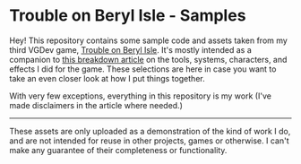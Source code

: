 # Trouble on Beryl Isle - Samples
Hey! This repository contains some sample code and assets taken from my third VGDev game, [Trouble on Beryl Isle](http://sflanagan33.github.io/#trouble-on-beryl-isle). It's mostly intended as a companion to [this breakdown article](http://sflanagan33.github.io/tobi) on the tools, systems, characters, and effects I did for the game. These selections are here in case you want to take an even closer look at how I put things together.

With very few exceptions, everything in this repository is my work (I've made disclaimers in the article where needed.)
***
These assets are only uploaded as a demonstration of the kind of work I do, and are not intended for reuse in other projects, games or otherwise. I can't make any guarantee of their completeness or functionality.

